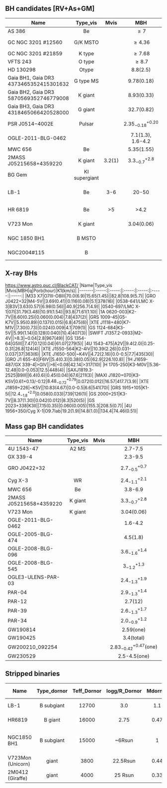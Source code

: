 BH candidates [RV+As+GM]
--------------
| Name | Type_vis | Mvis | MBH | Porb(day)  |Paper   |   Objection |Method|
|-------|:-----:|:-----:|:-----:|:-----:|:-----:|:-----:|:-----:|
| AS 386| Be||$\geq7$|131|[Khokhlov+2018](https://ui.adsabs.harvard.edu/abs/2018ApJ...856..158K/abstract)| |RV |
| GC NGC 3201  \#12560| G/K MSTO ||$\geq4.36$| 167|[Giesers+2018](https://ui.adsabs.harvard.edu/abs/2018MNRAS.475L..15G/abstract),<br>[Giesers+2019](https://ui.adsabs.harvard.edu/abs/2019A%26A...632A...3G/abstract)| |RV |
| GC NGC 3201 \#21859| K type| |$\geq7.68$|2.24|[Giesers+2019](https://ui.adsabs.harvard.edu/abs/2019A%26A...632A...3G/abstract)| | RV|
| VFTS 243 | O type ||$\geq8.7$| 10.4 | [Shenar+2022](https://ui.adsabs.harvard.edu/abs/2022NatAs...6.1085S/abstract)||RV |
 | HD 130298 | Otype ||8.8(2.5)| 14.6 | [Mahy+2022](https://ui.adsabs.harvard.edu/abs/2022A%26A...664A.159M/abstract)|| RV|
 |Gaia BH1, Gaia DR3 4373465352415301632 | G type MS||9.78(0.18)| 185.6 | [El-Badry+2023](https://ui.adsabs.harvard.edu/abs/2023MNRAS.518.1057E/abstract),<br>[Chakrabarti+2022](https://ui.adsabs.harvard.edu/abs/2022arXiv221005003C/abstract)||RV+As |
 |Gaia BH2, Gaia DR3 5870569352746779008 | K giant| |8.93(0.33)|1277 | [El-Badry+2023](https://ui.adsabs.harvard.edu/abs/2023MNRAS.521.4323E/abstract),<br>[Tanikawa+2023](https://ui.adsabs.harvard.edu/abs/2023ApJ...946...79T/abstract)||RV+As |
 |Gaia BH3, Gaia DR3 4318465066420528000 | G giant| |32.7(0.82)|4200 | [Gaia+2024](https://arxiv.org/pdf/2404.10486)||RV+As |
 |PSR J0514−4002E | Pulsar| |$2.35^{+0.20}_{-0.18}$|7.44 | [Barr+2024](https://www.science.org/doi/10.1126/science.adg3005)||Pulsar timing |
|OGLE-2011-BLG-0462|||7.1(1.3),<br>1.6-4.2||[Sahu+2022](https://ui.adsabs.harvard.edu/abs/2022ApJ...933...83S/abstract),<br>[Lam+2022](https://ui.adsabs.harvard.edu/abs/2022ApJ...933L..23L/abstract)||GM|
| MWC 656|Be||5.35(1.55)|60|[Casares+2014](https://ui.adsabs.harvard.edu/abs/2014Natur.505..378C/abstract)| [Rivinius+2022](https://ui.adsabs.harvard.edu/abs/2022arXiv220812315R/abstract)|RV |
| 2MASS J05215658+4359220 |K giant|3.2(1)|$3.3^{+2.8}_{-0.7}$|83|[Thompson+2019](https://ui.adsabs.harvard.edu/abs/2019Sci...366..637T/abstract)|[van den Heuvel+2020](https://ui.adsabs.harvard.edu/abs/2020Sci...368.3282V/abstract) | RV|
| BG Gem| KI supergiant|||91|[Benson+2000](https://ui.adsabs.harvard.edu/abs/2000AJ....119..890B/abstract)| | RV|
| LB-1|Be|3-6|20-50|79|[Liu+2019](https://ui.adsabs.harvard.edu/abs/2019Natur.575..618L/abstract),<br>[Liu+2020](https://ui.adsabs.harvard.edu/abs/2020ApJ...900...42L/abstract)|[Shenar+2020](https://ui.adsabs.harvard.edu/abs/2020A%26A...639L...6S/abstract),<br>[El-Badry+2021](https://ui.adsabs.harvard.edu/abs/2021MNRAS.502.3436E/abstract) | RV|
| HR 6819|Be |>5|>4.2|40 | [Rivinius+2020](https://ui.adsabs.harvard.edu/abs/2020A%26A...637L...3R/abstract)|[El-Badry+2021](https://ui.adsabs.harvard.edu/abs/2021MNRAS.502.3436E/abstract) |RV |
| V723 Mon|K giant||3.04(0.06)| 59.9|[Jayasinghe+2021](https://ui.adsabs.harvard.edu/abs/2021MNRAS.504.2577J/abstract)| [El-Badry+2022](https://ui.adsabs.harvard.edu/abs/2022MNRAS.512.5620E/abstract)| RV|
| NGC 1850 BH1|B MSTO |||5.04|[Saracino+2021](https://ui.adsabs.harvard.edu/abs/2022MNRAS.511.2914S/abstract)|[El-Badry+2022](https://ui.adsabs.harvard.edu/abs/2022MNRAS.511L..24E/abstract)| RV|
| NGC2004\#115 | B |||2.9|[lennon+2021](https://ui.adsabs.harvard.edu/abs/2022A%26A...665A.180L/abstract)|[El-Badry+2022](https://ui.adsabs.harvard.edu/abs/2022MNRAS.511.3089E/abstract)| RV|


X-ray BHs
----------
https://www.astro.puc.cl/BlackCAT/
|Name|Type_vis |Mvis|MBH|q|Porb(hour)|K1(km/s)| 
|-------|:-----:|:-----:|:-----:|:-----:|:-----:|:-----:|
|M33 X7|O7III-O8III|70.0(6.9)|15.65(1.45)||82.8|108.9(5.7)| 
|GRO J0422+32|M4-5V||3.69(0.41)|0.116(0.08)|5.1|378(16)| 
|0538-641/LMC X-3|B3V|3.63(0.57)|6.98(0.56)||40.9|256.7(4.9)| 
|0540-697/LMC X-1|07I|31.79(3.48)|10.91(1.54)||93.8|71.61(1.10)| 
|1A 0620-003|K2-7V||6.60(0.25)|0.060(0.004)|7.8|437(2)| 
|GRS 1009-45|G5-K7V||5.95(0.89)|0.137(0.015)|6.8|475(6)| 
|XTE J1118+480|K7-M1V||7.30(0.73)|0.024(0.009|4.1|709(1)| 
|GS 1124-684|K3-5V||5.99(1.14)|0.128(0.040)|10.4|407(3)| 
|SWIFT J1357.2-0933|M2-4V||>8.3|~0.04|2.8|967(49)| 
|GS 1354-64|G5III||7.47|0.12(0.04)|61.07|279(5)| 
|4U 1543-475|A2V||9.4(2.0)|0.25-0.31|26.8|124(4)| 
|XTE J1550-564|K2-4IV||10.39(2.26)|0.031-0.037|37|363(6)| 
|XTE J1650-500|~K4V||4.72(2.16)|0.0-0.5|7.7|435(30)| 
|GRO J1 655-40|F6IV||5.4(0.3)|0.38(0.05)|62.9|226.1(0.8)| 
|1H J1659- 487/GX 339-4|>GIV||>6|<0.08|42.14|>317(10)| 
|H 1705-250|K3-M0V||5.36-12.48|0.0-0.053|12.5|448(4)| 
|SAXJ1819.3-2525|B9III||6.4(0.6)|0.45(0.04)|67.6|211(3)| 
|MAXI J1820+070|K3-K5V|0.61+0.13/-0.12|$8.48^{+0.79}_{-0.72}$|0.072(0.012)|16.57|417.7(3.9)| 
|XTE J1859+226|~K5V||10.83(4.67)|0.0-0.5|6.6|541(70)| 
|GRS 1915+105|K1-5I||$12.4^{+2.0}_{-1.8}$|0.058(0.033)|739|126(1)| 
|GS 2000+251|K3-7V||8.37(1.30)|0.042(0.012)|8.3|520(5)| 
|GS 2023+338|K3II||7.15(0.35)|0.060(0.005)|155.3|208.5(0.7)| 
|4U 1956+350/Cyg X-1|O9.7Iab|19.2(1.9)|14.8(1.0)||134.4|74.46(0.51)|  


Mass gap BH candidates
------------------------
| Name | Type_vis | Mvis | MBH | Porb(day)  |Paper   |  Method|
|-------|:-----:|:-----:|:-----:|:-----:|:-----:|:-----:|
|4U 1543-47|A2 MS| |2.7-7.5| 1.1|[Orosz+1998](https://ui.adsabs.harvard.edu/abs/1998ApJ...499..375O/abstract)|Xray|
|GX 339-4|| |2.3-9.5|1.7|[Heida+2017](https://ui.adsabs.harvard.edu/abs/2017ApJ...846..132H/abstract)|Xray|
|GRO J0422+32| | |$2.7_{-0.5}^{+0.7}$| |[Kreidberg+2012](https://ui.adsabs.harvard.edu/abs/2012ApJ...757...36K/abstract),<br>[Casares+2022](https://ui.adsabs.harvard.edu/abs/2022MNRAS.516.2023C/abstract)|Xray|
|Cyg X-3 |WR | | $2.4_{-1.1}^{+2.1}$ | 0.2 |[Zdziarski+2013](https://ui.adsabs.harvard.edu/abs/2013MNRAS.429L.104Z/abstract)|Xray|
| MWC 656|Be ||3.8-6.9|60|[Casares+2014](https://ui.adsabs.harvard.edu/abs/2014Natur.505..378C/abstract)|RV |
| 2MASS J05215658+4359220 |K giant||$3.3^{+2.8}_{-0.7}$|83|[Thompson+2019](https://ui.adsabs.harvard.edu/abs/2019Sci...366..637T/abstract)| RV|
| V723 Mon|K giant||3.04(0.06)| 59.9|[Jayasinghe+2021](https://ui.adsabs.harvard.edu/abs/2021MNRAS.504.2577J/abstract)| RV|
|OGLE-2011-BLG-0462|||1.6-4.2||[Lam+2022](https://ui.adsabs.harvard.edu/abs/2022ApJ...933L..23L/abstract)|GM|
|OGLE-2005-BLG-474|||4.5(1.8)||[Wyrzykowski+2020](https://ui.adsabs.harvard.edu/abs/2020A%26A...636A..20W/abstract)|GM|
|OGLE-2008-BLG-096|||$3.6^{+1.4}_{-1.6}$||[Wyrzykowski+2020](https://ui.adsabs.harvard.edu/abs/2020A%26A...636A..20W/abstract)|GM|
|OGLE-2008-BLG-545|||$3^{+1.3}_{-1.2}$||[Wyrzykowski+2020](https://ui.adsabs.harvard.edu/abs/2020A%26A...636A..20W/abstract)|GM|
|OGLE3-ULENS-PAR-03|||$2.4^{+1.9}_{-1.3}$||[Wyrzykowski+2020](https://ui.adsabs.harvard.edu/abs/2020A%26A...636A..20W/abstract)|GM|
|PAR-04|||$2.9^{+1.4}_{-1.3}$||[Wyrzykowski+2020](https://ui.adsabs.harvard.edu/abs/2020A%26A...636A..20W/abstract)|GM|
|PAR-12|||2.7(12)||[Wyrzykowski+2020](https://ui.adsabs.harvard.edu/abs/2020A%26A...636A..20W/abstract)|GM|
|PAR-39|||$2.6^{+1.7}_{-1.3}$||[Wyrzykowski+2020](https://ui.adsabs.harvard.edu/abs/2020A%26A...636A..20W/abstract)|GM|
|PAR-34|||$2.0^{+1.2}_{-0.9}$||[Wyrzykowski+2020](https://ui.adsabs.harvard.edu/abs/2020A%26A...636A..20W/abstract)|GM|
|GW190814|||2.59(one)||[Abbott+2020](https://ui.adsabs.harvard.edu/abs/2020ApJ...896L..44A/abstract)|GW|
|GW190425|||3.4(total)||[Abbott+2020](https://ui.adsabs.harvard.edu/abs/2020ApJ...892L...3A/abstract)|GW|
|GW200210_092254|||$2.83^{+0.47}_{-0.42}$(one)||[Abbott+2021](https://arxiv.org/abs/2111.03606)|GW|
|GW230529|||2.5-4.5(one)||[LIGO+2024](https://ui.adsabs.harvard.edu/abs/2024arXiv240404248T/abstract)|GW|



Stripped binaries
------------------------
| Name | Type_dornor | Teff_Dornor | logg/R_Dornor  |  Mdornor |  RL_dornor  |  Type_accretor  |  Teff_accretor  |  logg/R_Accretor |  Maccretor | Porb(day)  |    $H_{\alpha}$ line  | Line from? | Paper |
|-------|:-----:|:-----:|:-----:|:-----:|:-----:|:-----:|-------|:-----:|:-----:|:-----:|:-----:|:-----:|:-----:|
|LB-1   | B subgiant | 12700 |3.0|1.1| ~13% | B3Ve | 18000| 4.0 | 5 | 78.8 | emission | decretion disk | [Shenar+2020](https://ui.adsabs.harvard.edu/abs/2020A%26A...639L...6S/abstract) |
|HR6819 | B giant |16000|2.75|0.47 | ~27% |Be|18000|3.75|6.7 | 40.3 | emission | decretion disk | [El-Badry+2021](https://ui.adsabs.harvard.edu/abs/2021MNRAS.502.3436E/abstract)|
|NGC1850 BH1 | B subgiant | 15000 | ~6Rsun|1| 100% | B| | |3.5|5.04| absorption| No disk; accretor not spun up |[El-Badry+2022](https://ui.adsabs.harvard.edu/abs/2022MNRAS.511L..24E/abstract)|
|V723Mon (Unicorn)| giant |3800 | 22.5Rsun|0.44|90%|subgiant| 5800|8.4Run|2.8|60|emission| accretion disk | [El-Badry+2022](https://ui.adsabs.harvard.edu/abs/2022MNRAS.512.5620E/abstract)| 
|2M0412 (Giraffe)| giant| 4000 | 25 Rsun| 0.33| 97% | subgiant|5150|9Rsun|1.881||emission|accretion disk|[El-Badry+2022](https://ui.adsabs.harvard.edu/abs/2022MNRAS.512.5620E/abstract) |



